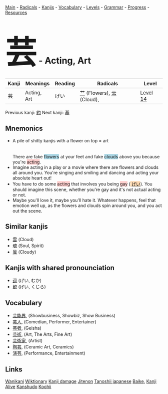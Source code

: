 <style> bigfont {font-size: 100px}</style>
[Main](../README.md) -
[Radicals](../radicals.md) -
[Kanjis](../kanjis.md) -
[Vocabulary](../vocabulary.md) -
[Levels](../levels.md) -
[Grammar](../grammar.md) - 
[Progress](../progress.md) -
[Resources](../resources.md)
# <bigfont> 芸</bigfont> - Acting, Art 

| Kanji | Meanings | Reading | Radicals | Level |
| --- | --- | --- | --- | --- |
| 芸 | Acting, Art | げい | [艹](../radicals/艹.md) (Flowers), [云](../radicals/云.md) (Cloud),  | [Level 14](../levels/wk_level14.md) |

Previous kanji: [約](約.md) Next kanji: [基](基.md) 

## Mnemonics
 * A pile of shitty kanjis with a flower on top = art<br><br><br>There are fake <span style="background-color:#ADD8E6"> flowers</span> at your feet and fake <span style="background-color:#ADD8E6"> clouds</span> above you because you're <span style="background-color:#ffcccb"> acting</span>.
* Imagine acting in a play or a movie where there are flowers and clouds all around you. You're singing and smiling and dancing and acting your absolute heart out!
* You have to do some <span style="background-color:#ffcccb"> acting</span> that involves you being <span style="background-color:#ffcccb"> gay</span> (<span style="background-color:#fed8b1"> [げい](https://jisho.org/search/げい)</span>). You should imagine this scene, whether you're gay and it's not actual acting or not.
* Maybe you'll love it, maybe you'll hate it. Whatever happens, feel that emotion well up, as the flowers and clouds spin around you, and you act out the scene.


## Similar kanjis
 * [雲](雲.md) (Cloud)
* [魂](魂.md) (Soul, Spirit)
* [曇](曇.md) (Cloudy)



## Kanjis with shared pronounciation
 * [迎](迎.md) (げい, むか)
* [鯨](鯨.md) (げい, くじら)



## Vocabulary
 * [芸能界](../vocabulary/芸.md), (Showbusiness, Showbiz, Show Business)
* [芸人](../vocabulary/芸.md), (Comedian, Performer, Entertainer)
* [芸者](../vocabulary/芸.md), (Geisha)
* [芸術](../vocabulary/芸.md), (Art, The Arts, Fine Art)
* [芸術家](../vocabulary/芸.md), (Artist)
* [陶芸](../vocabulary/芸.md), (Ceramic Art, Ceramics)
* [演芸](../vocabulary/芸.md), (Performance, Entertainment)




## Links 


[Wanikani](https://www.wanikani.com/kanji/芸)
[Wiktionary](https://en.wiktionary.org/wiki/芸)
[Kanji damage](http://www.kanjidamage.com/kanji/search?utf8=✓&q=芸)
[Jitenon](https://jitenon.com/kanji/芸)
[Tanoshii japanese](https://www.tanoshiijapanese.com/dictionary/kanji.cfm?k=芸)
[Baike](https://baike.baidu.com/item/芸),
[Kanji Alive](https://app.kanjialive.com/芸)
[Kanshudo](https://www.kanshudo.com/searchmn?q=芸)
[Koohii](https://kanji.koohii.com/study/kanji/芸)
